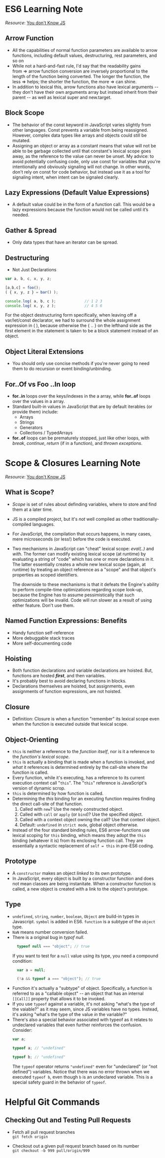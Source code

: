 # ES6 Learning Note
*Resource*: [You don't Know JS](https://github.com/getify/You-Dont-Know-JS/blob/master/es6%20&%20beyond/README.md#you-dont-know-js-es6--beyond)

## Arrow Function ##
* All the capabilities of normal function parameters are available to arrow functions, including default values, destructuring, rest parameters, and so on
* While not a hard-and-fast rule, I'd say that the readability gains from => arrow function conversion are inversely proportional to the length of the function being converted. The longer the function, the less => helps; the shorter the function, the more => can shine.
* In addition to lexical this, arrow functions also have lexical arguments -- they don't have their own arguments array but instead inherit from their parent -- as well as lexical super and new.target.


## Block Scope ##
* The behavior of the const keyword in JavaScript varies slightly from other languages. Const prevents a variable from being reassigned. However, complex data types like arrays and objects could still be mutated.
* Assigning an object or array as a constant means that value will not be able to be garbage collected until that constant's lexical scope goes away, as the reference to the value can never be unset. My advice: to avoid potentially confusing code, only use const for variables that you're intentionally and obviously signaling will not change. In other words, don't rely on const for code behavior, but instead use it as a tool for signaling intent, when intent can be signaled clearly.


## Lazy Expressions (Default Value Expressions) ##
* A default value could be in the form of a function call. This would be a lazy expressions because the function would not be called until it’s needed.


## Gather & Spread ##
* Only data types that have an iterator can be spread.


## Destructuring ##
* Not Just Declarations  

```javascript
var a, b, c, x, y, z;

[a,b,c] = foo();
( { x, y, z } = bar() );

console.log( a, b, c );				// 1 2 3
console.log( x, y, z );				// 4 5 6
```

For the object destructuring form specifically, when leaving off a var/let/const declarator, we had to surround the whole assignment expression in ( ), because otherwise the { .. } on the lefthand side as the first element in the statement is taken to be a block statement instead of an object.


## Object Literal Extensions ##
* You should only use concise methods if you're never going to need them to do recursion or event binding/unbinding.


## For..Of vs Foo ..In loop ##
* **for..in** loops over the keys/indexes in the a array, while **for..of** loops over the values in a array.
* Standard built-in values in JavaScript that are by default iterables (or provide them) include:
  * Arrays
  * Strings
  * Generators
  * Collections / TypedArrays
* **for..of** loops can be prematurely stopped, just like other loops, with _break_, _continue_, _return_ (if in a function), and _thrown exceptions_.




# Scope & Closures Learning Note
*Resource*: [You don't Know JS](https://github.com/getify/You-Dont-Know-JS/blob/master/scope%20&%20closures/README.md#you-dont-know-js-scope--closures)

## What is Scope?
* *Scope* is set of rules about definding variables, where to store and find them at a later time.
* JS is a compiled project, but it's _not_ well compiled as other traditionally-compiled languages.
* For JavaScript, the compilation that occurs happens, in many cases, mere microseconds (or less!) before the code is executed. 
* Two mechanisms in JavaScript can "cheat" lexical scope: _eval(..)_ and _with_. The former can modify existing lexical scope (at runtime) by evaluating a string of "code" which has one or more declarations in it. The latter essentially creates a whole new lexical scope (again, at runtime) by treating an object reference as a "scope" and that object's properties as scoped identifiers.
  
  The downside to these mechanisms is that it defeats the Engine's ability to perform compile-time optimizations regarding scope look-up, because the Engine has to assume pessimistically that such optimizations will be invalid. Code will run slower as a result of using either feature. Don't use them.

## Named Function Expressions: Benefits
* Handy function self-reference
* More debuggable stack traces
* More self-documenting code

## Hoisting
* Both function declarations and variable declarations are hoisted. But, functions are hosted _**first**_, and then variables.
* It's probably best to avoid declaring functions in blocks.
* Declarations themselves are hoisted, but assignments, even assignments of function expressions, are not hoisted.

## Closure
* Definition: Closure is when a function "remember" its lexical scope even when the function is executed outside that lexical scope.

## Object-Orienting
* `this` is neither a reference to the _function itself_, nor is it a reference to the _function's lexical scope_.
* `this` is actually a binding that is made when a function is invoked, and _what_ it references is determined entirely by the call-site where the function is called.
* Every function, while it's executing, has a reference to its current execution context call "`this`". The "`this`" reference is JavaScript's version of dynamic scrop.
* `this` is determined by how function is called.
* Determining the _this_ binding for an executing function requires finding the direct call-site of that function.
  1. Called with `new`? Use the newly constructed object.
  2. Called with `call` or `apply` (or `bind`)? Use the specified object.
  3. Called with a context object owning the call? Use that context object.
  4. Default: `undefined` in `strict mode`, global object otherwise.
* Instead of the four standard binding rules, ES6 arrow-functions use lexical scoping for `this` binding, which means they adopt the `this` binding (whatever it is) from its enclosing function call. They are essentially a syntactic replacement of `self = this` in pre-ES6 coding.

## Prototype
* A `constructor` makes an object _linked to_ its own prototype.
* In JavaScript, every object is built by a constructor function and does not mean classes are being instanitate. When a constructor function is called, a new object is created with a link to the object's prototype.

## Type
* `undefined`, `string`, `number`, `boolean`, `Object` are build-in types in Javascript. `symbol` is added in ES6. `function` is a subtype of the `object` type.
* `NaN` means number conversion failed.
* There is a original bug in _typof null_. 
  ```javascript
    typeof null === "object"; // true
  ```
  If you want to test for a `null` value using its type, you need a compound condition:
  ```javascript
    var a = null;

    (!a && typeof a === "object"); // true
  ```
* Function it's actually a "subtype" of object. Specifically, a function is referred to as a "callable object" -- an object that has an internal `[[Call]]` property that allows it to be invoked.
* If you use `typeof` against a variable, it's not asking "what's the type of the vaiable?" as it may seem, since JS variables have no types. Instead, it's asking "what's the type of the value _in_ the variable?"
* There's also a special behavior associated with typeof as it relates to undeclared variables that even further reinforces the confusion. Consider:
  ```javascript
  var a;

  typeof a; // "undefined"

  typeof b; // "undefined"
  ```
  The `typeof` operator returns `"undefined"` even for "undeclared" (or "not defined") variables. Notice that there was no error thrown when we executed `typeof b`, even though `b` is an undeclared variable. This is a special safety guard in the behavior of `typeof`.



# Helpful Git Commands #
## Checking Out and Testing Pull Requests ##
* Fetch all pull request branches  
`git fetch origin`

* Checkout out a given pull request branch based on its number  
`git checkout -b 999 pull/origin/999`
